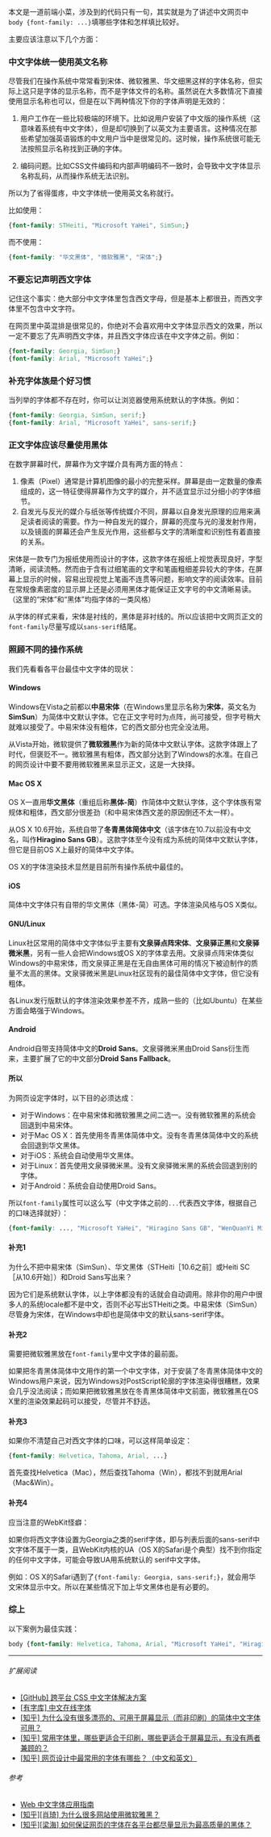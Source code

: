 本文是一道前端小菜，涉及到的代码只有一句，其实就是为了讲述中文网页中`body {font-family: ...}`填哪些字体和怎样填比较好。

主要应该注意以下几个方面：

### 中文字体统一使用英文名称

尽管我们在操作系统中常常看到宋体、微软雅黑、华文细黑这样的字体名称，但实际上这只是字体的显示名称，而不是字体文件的名称。虽然说在大多数情况下直接使用显示名称也可以，但是在以下两种情况下你的字体声明是无效的：

1. 用户工作在一些比较极端的环境下。比如说用户安装了中文版的操作系统（这意味着系统有中文字体），但是却切换到了以英文为主要语言。这种情况在那些希望加强英语锻炼的中文用户当中是很常见的。这时候，操作系统很可能无法按照显示名称找到正确的字体。

2. 编码问题。比如CSS文件编码和内部声明编码不一致时，会导致中文字体显示名称乱码，从而操作系统无法识别。

所以为了省得蛋疼，中文字体统一使用英文名称就行。

比如使用：

```css
{font-family: STHeiti, "Microsoft YaHei", SimSun;}
```

而不使用：

```css
{font-family: "华文黑体", "微软雅黑", "宋体";}
```

### 不要忘记声明西文字体

记住这个事实：绝大部分中文字体里包含西文字母，但是基本上都很丑，而西文字体里不包含中文字符。

在网页里中英混排是很常见的，你绝对不会喜欢用中文字体显示西文的效果，所以一定不要忘了先声明西文字体，并且西文字体应该在中文字体之前。例如：

```css
{font-family: Georgia, SimSun;}
{font-family: Arial, "Microsoft YaHei";}
```

### 补充字体族是个好习惯

当列举的字体都不存在时，你可以让浏览器使用系统默认的字体族。例如：

```css
{font-family: Georgia, SimSun, serif;}
{font-family: Arial, "Microsoft YaHei", sans-serif;}
```

### 正文字体应该尽量使用黑体

在数字屏幕时代，屏幕作为文字媒介具有两方面的特点：

1. 像素（Pixel）通常是计算机图像的最小的完整采样。屏幕是由一定数量的像素组成的，这一特征使得屏幕作为文字的媒介，并不适宜显示过分细小的字体细节。
2. 自发光与反光的媒介与纸张等传统媒介不同，屏幕以自身发光原理的应用来满足读者阅读的需要。作为一种自发光的媒介，屏幕的亮度与光的漫发射作用，以及镜面的屏幕还会产生反光作用，这些都与文字的清晰度和识别性有着直接的关系。

宋体是一款专门为报纸使用而设计的字体，这款字体在报纸上视觉表现良好，字型清晰，阅读流畅。然而由于含有过细笔画的文字和笔画粗细差异较大的字体，在屏幕上显示的时候，容易出现视觉上笔画不连贯等问题，影响文字的阅读效率。目前在常规像素密度的显示屏上还是必须用黑体才能保证正文字号的中文清晰易读。（这里的“宋体”和“黑体”均指字体的一类风格）

从字体的样式来看，宋体是衬线的，黑体是非衬线的。所以应该把中文网页正文的`font-family`尽量写成以`sans-serif`结尾。

### 照顾不同的操作系统

我们先看看各平台最佳中文字体的现状：

#### Windows

Windows在Vista之前都以**中易宋体**（在Windows里显示名称为**宋体**，英文名为**SimSun**）为简体中文默认字体。它在正文字号时为点阵，尚可接受，但字号稍大就难以接受了。中易宋体没有粗体，它的西文部分也完全没法用。

从Vista开始，微软提供了**微软雅黑**作为新的简体中文默认字体。这款字体跟上了时代，但褒贬不一。微软雅黑有粗体，西文部分达到了Windows的水准。在自己的网页设计中要不要用微软雅黑来显示正文，这是一大抉择。

#### Mac OS X

OS X一直用**华文黑体**（重组后称**黑体-简**）作简体中文默认字体，这个字体族有常规体和粗体，西文部分很差劲（和中易宋体西文差的原因倒还不太一样）。

从OS X 10.6开始，系统自带了**冬青黑体简体中文**（该字体在10.7以前没有中文名，叫作**Hiragino Sans GB**）。这款字体至今没有成为系统的简体中文默认字体，但它是目前OS X上最好的简体中文字体。

OS X的字体渲染技术显然是目前所有操作系统中最佳的。

#### iOS

简体中文字体只有自带的华文黑体（黑体-简）可选。字体渲染风格与OS X类似。

#### GNU/Linux

Linux社区常用的简体中文字体似乎主要有**文泉驿点阵宋体**、**文泉驿正黑**和**文泉驿微米黑**，另有一些人会把Windows或OS X的字体拿去用。文泉驿点阵宋体类似Windows的中易宋体，而文泉驿正黑是在无自由黑体可用的情况下被迫制作的质量不太高的黑体。文泉驿微米黑是Linux社区现有的最佳简体中文字体，但它没有粗体。

各Linux发行版默认的字体渲染效果参差不齐，成熟一些的（比如Ubuntu）在某些方面会略强于Windows。

#### Android

Android自带支持简体中文的**Droid Sans**。文泉驿微米黑由Droid Sans衍生而来，主要扩展了它的中文部分**Droid Sans Fallback**。

#### 所以

为网页设定字体时，以下目的必须达成：

- 对于Windows：在中易宋体和微软雅黑之间二选一。没有微软雅黑的系统会回退到中易宋体。
- 对于Mac OS X：首先使用冬青黑体简体中文。没有冬青黑体简体中文的系统会回退到华文黑体。
- 对于iOS：系统会自动使用华文黑体。
- 对于Linux：首先使用文泉驿微米黑。没有文泉驿微米黑的系统会回退到别的字体。
- 对于Android：系统会自动使用Droid Sans。

所以`font-family`属性可以这么写（中文字体之前的`...`代表西文字体，根据自己的口味选择就好）：

```css
{font-family: ..., "Microsoft YaHei", "Hiragino Sans GB", "WenQuanYi Micro Hei", sans-serif;}
```

#### 补充1

为什么不把中易宋体（SimSun）、华文黑体（STHeiti［10.6之前］或Heiti SC［从10.6开始］）和Droid Sans写出来？

因为它们是系统默认字体，以上字体都没有的话就会自动调用。除非你的用户中很多人的系统locale都不是中文，否则不必写出STHeiti之类。中易宋体（SimSun）尽管身为宋体，在Windows中却也是简体中文的默认sans-serif字体。

#### 补充2

需要把微软雅黑放在`font-family`里中文字体的最前面。

如果把冬青黑体简体中文用作的第一个中文字体，对于安装了冬青黑体简体中文的Windows用户来说，因为Windows对PostScript轮廓的字体渲染得很糟糕，效果会几乎没法阅读；而如果把微软雅黑放在冬青黑体简体中文前面，微软雅黑在OS X里的渲染效果起码可以接受，尽管并不舒适。

#### 补充3

如果你不清楚自己对西文字体的口味，可以这样简单设定：

```css
{font-family: Helvetica, Tahoma, Arial, ...}
```

首先查找Helvetica（Mac），然后查找Tahoma（Win），都找不到就用Arial（Mac&Win）。

#### 补充4

应当注意的WebKit怪癖：

如果你将西文字体设置为Georgia之类的serif字体，即与列表后面的sans-serif中文字体不属于一类，且WebKit内核的UA（OS X的Safari是个典型）找不到你指定的任何中文字体，可能会导致UA用系统默认的 serif中文字体。

例如：OS X的Safari遇到了`{font-family: Georgia, sans-serif;}`，就会用华文宋体显示中文。所以在某些情况下加上华文黑体也是有必要的。

### 综上

以下案例为最佳实践：

```css
body {font-family: Helvetica, Tahoma, Arial, "Microsoft YaHei", "Hiragino Sans GB", "WenQuanYi Micro Hei", sans-serif;}
```

------

###### 扩展阅读

- [[GitHub] 跨平台 CSS 中文字体解决方案](https://github.com/zenozeng/fonts.css)
- [[有字库] 中文在线字体](http://www.youziku.com)
- [[知乎] 为什么没有很多漂亮的、可用于屏幕显示（而非印刷）的简体中文字体可用？](https://www.zhihu.com/question/19617163)
- [[知乎] 常用字体里，哪些更适合于印刷，哪些更适合于屏幕显示，有没有两者兼顾的？](https://www.zhihu.com/question/19785560)
- [[知乎] 网页设计中最常用的字体有哪些？（中文和英文）](https://www.zhihu.com/question/19680724)

###### 参考

- [Web 中文字体应用指南](https://ruby-china.org/topics/14005)
- [[知乎][肖琦] 为什么很多网站使用微软雅黑？](https://www.zhihu.com/question/19685531)
- [[知乎][梁海] 如何保证网页的字体在各平台都尽量显示为最高质量的黑体？](https://www.zhihu.com/question/19911793)

